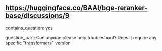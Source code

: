 ## https://huggingface.co/BAAI/bge-reranker-base/discussions/9

contains_question: yes

question_part: Can anyone please help troubleshoot? Does it require any specific "transformers" version
